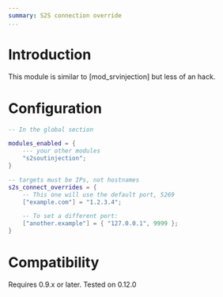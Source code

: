 ```yaml
---
summary: S2S connection override
...
```


# Introduction

This module is similar to [mod\_srvinjection] but less of an hack.

# Configuration

``` lua
-- In the global section

modules_enabled = {
    --- your other modules
    "s2soutinjection";
}

-- targets must be IPs, not hostnames
s2s_connect_overrides = {
    -- This one will use the default port, 5269
    ["example.com"] = "1.2.3.4";

    -- To set a different port:
    ["another.example"] = { "127.0.0.1", 9999 };
}
```

# Compatibility

Requires 0.9.x or later. Tested on 0.12.0
